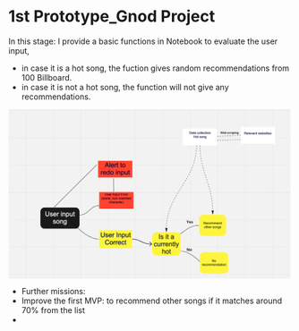 # 1st Prototype_Gnod Project
In this stage: I provide a basic functions in Notebook to evaluate the user input,
- in case it is a hot song, the fuction gives random recommendations from 100 Billboard.
- in case it is not a hot song, the function will not give any recommendations.

<img align="center" src="https://github.com/lamtranluu/lam.labwork/blob/main/Week%207/1st%20Prototype/1st%20Prototype.png" width="700px">

- Further missions:
- Improve the first MVP: to recommend other songs if it matches around 70% from the list
- 
